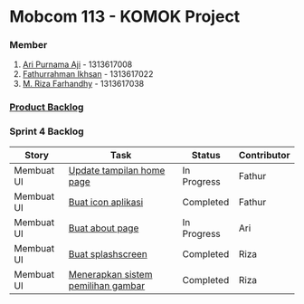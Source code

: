 # Mobcom 113 - KOMOK Project

### Member
1. [Ari Purnama Aji](https://github.com/AriPurnamaAji) - 1313617008
2. [Fathurrahman Ikhsan](https://github.com/rubischoco) - 1313617022
3. [M. Riza Farhandhy](https://github.com/MRizaF) - 1313617038

### [Product Backlog](https://docs.google.com/spreadsheets/d/1FXyzIFm2AvV1hARPRN1fpMccrpSSxL1ATb-We1RKoMg/edit?usp=sharing)

### Sprint 4 Backlog

| Story | Task | Status | Contributor |
|-------|------|--------|-------------|
| Membuat UI | [Update tampilan home page](https://github.com/rubischoco/KOMOKProject/issues/7) | In Progress | Fathur |
| Membuat UI | [Buat icon aplikasi](https://github.com/rubischoco/KOMOKProject/issues/9) | Completed | Fathur |
| Membuat UI | [Buat about page](https://github.com/rubischoco/KOMOKProject/issues/5) | In Progress | Ari |
| Membuat UI | [Buat splashscreen](https://github.com/rubischoco/KOMOKProject/issues/6) | Completed | Riza |
| Membuat UI | [Menerapkan sistem pemilihan gambar](https://github.com/rubischoco/KOMOKProject/issues/8) | Completed | Riza |


